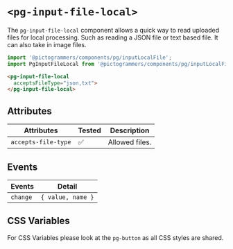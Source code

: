 # `<pg-input-file-local>`

The `pg-input-file-local` component allows a quick way to read uploaded files for local processing. Such as reading a JSON file or text based file. It can also take in image files.

```typescript
import '@pictogrammers/components/pg/inputLocalFile';
import PgInputFileLocal from '@pictogrammers/components/pg/inputLocalFile';
```

```html
<pg-input-file-local
  acceptsFileType="json,txt">
</pg-input-file-local>
```

## Attributes

| Attributes          | Tested   | Description |
| ------------------- | -------- | ----------- |
| `accepts-file-type` | &#x2705; | Allowed files. |

## Events

| Events     | Detail |
| ---------- | ------ |
| `change`   | `{ value, name }` |

## CSS Variables

For CSS Variables please look at the `pg-button` as all CSS styles are shared.